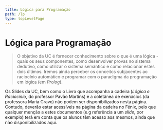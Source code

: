 ```yaml
---
title: Lógica para Programação
path: /lp
type: topLevelPage
---
```


# Lógica para Programação

> O objetivo da UC é fornecer conhecimento sobre o que é uma lógica - quais os seus componentes, como desenvolver provas no sistema dedutivo, como utilizar o sistema semântico e como relacionar estes dois últimos. Iremos ainda perceber os conceitos subjacentes ao raciocínio automático e programar com o paradigma da programação em lógica (em _Prolog_).

Os Slides da UC, bem como o Livro que acompanha a cadeira (_Lógica e Raciocínio_, do professor Pavão Martins) e a coletânea de exercícios (da professora Maria Cravo) não podem ser disponibilizados nesta página. Contudo, deverão estar acessíveis na página da cadeira no Fénix, pelo que qualquer menção a estes documentos (e.g referência a um _slide_, por exemplo) terá em conta que os alunos têm acesso aos mesmos, ainda que não disponibilizados aqui.
